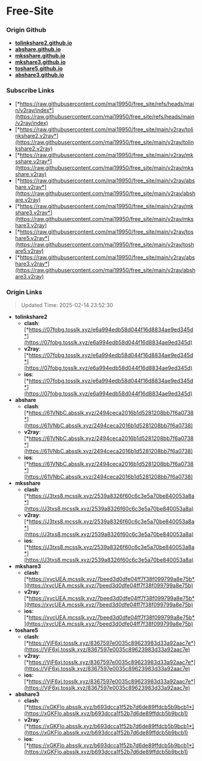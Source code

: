 # Free-Site

### Origin Github

- [**tolinkshare2.github.io**](https://github.com/tolinkshare2/tolinkshare2.github.io)
- [**abshare.github.io**](https://github.com/abshare/abshare.github.io)
- [**mksshare.github.io**](https://github.com/mksshare/mksshare.github.io)
- [**mkshare3.github.io**](https://github.com/mkshare3/mkshare3.github.io)
- [**toshare5.github.io**](https://github.com/toshare5/toshare5.github.io)
- [**abshare3.github.io**](https://github.com/abshare3/abshare3.github.io)

### Subscribe Links

- [*https://raw.githubusercontent.com/mai19950/free_site/refs/heads/main/v2ray/index*](https://raw.githubusercontent.com/mai19950/free_site/refs/heads/main/v2ray/index)
- [*https://raw.githubusercontent.com/mai19950/free_site/main/v2ray/tolinkshare2.v2ray*](https://raw.githubusercontent.com/mai19950/free_site/main/v2ray/tolinkshare2.v2ray)
- [*https://raw.githubusercontent.com/mai19950/free_site/main/v2ray/mksshare.v2ray*](https://raw.githubusercontent.com/mai19950/free_site/main/v2ray/mksshare.v2ray)
- [*https://raw.githubusercontent.com/mai19950/free_site/main/v2ray/abshare.v2ray*](https://raw.githubusercontent.com/mai19950/free_site/main/v2ray/abshare.v2ray)
- [*https://raw.githubusercontent.com/mai19950/free_site/main/v2ray/mkshare3.v2ray*](https://raw.githubusercontent.com/mai19950/free_site/main/v2ray/mkshare3.v2ray)
- [*https://raw.githubusercontent.com/mai19950/free_site/main/v2ray/toshare5.v2ray*](https://raw.githubusercontent.com/mai19950/free_site/main/v2ray/toshare5.v2ray)
- [*https://raw.githubusercontent.com/mai19950/free_site/main/v2ray/abshare3.v2ray*](https://raw.githubusercontent.com/mai19950/free_site/main/v2ray/abshare3.v2ray)

### Origin Links

> Updated Time: 2025-02-14 23:52:30

- **tolinkshare2**
  - **clash**: [*https://07fobg.tosslk.xyz/e6a994edb58d044f16d8834ae9ed345d*](https://07fobg.tosslk.xyz/e6a994edb58d044f16d8834ae9ed345d)
  - **v2ray**: [*https://07fobg.tosslk.xyz/e6a994edb58d044f16d8834ae9ed345d*](https://07fobg.tosslk.xyz/e6a994edb58d044f16d8834ae9ed345d)
  - **ios**: [*https://07fobg.tosslk.xyz/e6a994edb58d044f16d8834ae9ed345d*](https://07fobg.tosslk.xyz/e6a994edb58d044f16d8834ae9ed345d)
- **abshare**
  - **clash**: [*https://61VNbC.absslk.xyz/2494ceca2016b1d5281208bb7f6a0738*](https://61VNbC.absslk.xyz/2494ceca2016b1d5281208bb7f6a0738)
  - **v2ray**: [*https://61VNbC.absslk.xyz/2494ceca2016b1d5281208bb7f6a0738*](https://61VNbC.absslk.xyz/2494ceca2016b1d5281208bb7f6a0738)
  - **ios**: [*https://61VNbC.absslk.xyz/2494ceca2016b1d5281208bb7f6a0738*](https://61VNbC.absslk.xyz/2494ceca2016b1d5281208bb7f6a0738)
- **mksshare**
  - **clash**: [*https://J3txs8.mcsslk.xyz/2539a8326f60c6c3e5a70be840053a8a*](https://J3txs8.mcsslk.xyz/2539a8326f60c6c3e5a70be840053a8a)
  - **v2ray**: [*https://J3txs8.mcsslk.xyz/2539a8326f60c6c3e5a70be840053a8a*](https://J3txs8.mcsslk.xyz/2539a8326f60c6c3e5a70be840053a8a)
  - **ios**: [*https://J3txs8.mcsslk.xyz/2539a8326f60c6c3e5a70be840053a8a*](https://J3txs8.mcsslk.xyz/2539a8326f60c6c3e5a70be840053a8a)
- **mkshare3**
  - **clash**: [*https://xycUEA.mcsslk.xyz/7beed3d0dfe04ff7f38f099799a8e75b*](https://xycUEA.mcsslk.xyz/7beed3d0dfe04ff7f38f099799a8e75b)
  - **v2ray**: [*https://xycUEA.mcsslk.xyz/7beed3d0dfe04ff7f38f099799a8e75b*](https://xycUEA.mcsslk.xyz/7beed3d0dfe04ff7f38f099799a8e75b)
  - **ios**: [*https://xycUEA.mcsslk.xyz/7beed3d0dfe04ff7f38f099799a8e75b*](https://xycUEA.mcsslk.xyz/7beed3d0dfe04ff7f38f099799a8e75b)
- **toshare5**
  - **clash**: [*https://VjF6xj.tosslk.xyz/8367597e0035c89623983d33a92aac7e*](https://VjF6xj.tosslk.xyz/8367597e0035c89623983d33a92aac7e)
  - **v2ray**: [*https://VjF6xj.tosslk.xyz/8367597e0035c89623983d33a92aac7e*](https://VjF6xj.tosslk.xyz/8367597e0035c89623983d33a92aac7e)
  - **ios**: [*https://VjF6xj.tosslk.xyz/8367597e0035c89623983d33a92aac7e*](https://VjF6xj.tosslk.xyz/8367597e0035c89623983d33a92aac7e)
- **abshare3**
  - **clash**: [*https://xGKFlo.absslk.xyz/b693dcca1f52b7d6de89ffdcb5b9bcb1*](https://xGKFlo.absslk.xyz/b693dcca1f52b7d6de89ffdcb5b9bcb1)
  - **v2ray**: [*https://xGKFlo.absslk.xyz/b693dcca1f52b7d6de89ffdcb5b9bcb1*](https://xGKFlo.absslk.xyz/b693dcca1f52b7d6de89ffdcb5b9bcb1)
  - **ios**: [*https://xGKFlo.absslk.xyz/b693dcca1f52b7d6de89ffdcb5b9bcb1*](https://xGKFlo.absslk.xyz/b693dcca1f52b7d6de89ffdcb5b9bcb1)
